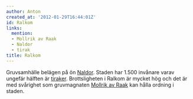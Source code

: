 ```yaml
---
author: Anton
created_at: '2012-01-29T16:44:01Z'
id: Ralkom
links:
  mention:
  - Mollrik av Raak
  - Naldor
  - tirak
title: Ralkom
---
```


Gruvsamhälle belägen på ön [Naldor]. Staden har 1.500 invånare varav ungefär hälften är [tiraker].
Brottsligheten i Ralkom är mycket hög och det är med svårighet som gruvmagnaten [Mollrik av Raak]
kan hålla ordning i staden.

  [Naldor]: Naldor
  [tiraker]: tirak
  [Mollrik av Raak]: Mollrik_av_Raak
